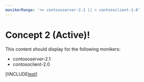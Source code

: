 ```yaml
---
monikerRange: '>= contososerver-2.1 || > contosoclient-1.0'
---
```


# Concept 2 (Active)!

This content should display for the following monikers:

* contososerver-2.1
* contosoclient-2.0

[!INCLUDE[test](./sub-concepts/sub-concepts-2.md)]
